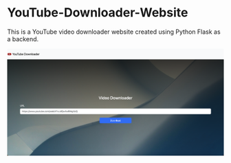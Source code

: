 # YouTube-Downloader-Website
This is a YouTube video downloader website created using Python Flask as a backend.

![image](static/images/image.png)
